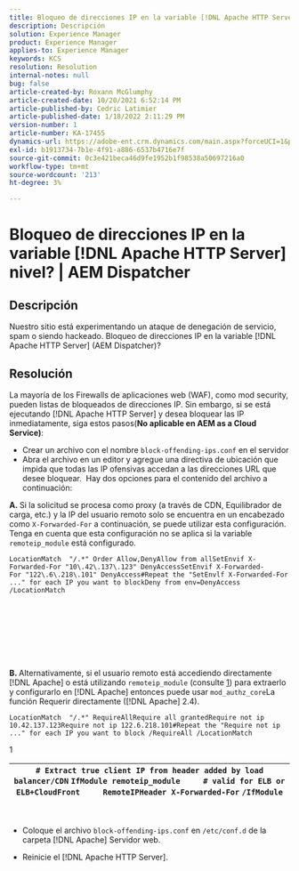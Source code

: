 ```yaml
---
title: Bloqueo de direcciones IP en la variable [!DNL Apache HTTP Server] nivel? | AEM Dispatcher
description: Descripción
solution: Experience Manager
product: Experience Manager
applies-to: Experience Manager
keywords: KCS
resolution: Resolution
internal-notes: null
bug: false
article-created-by: Roxann McGlumphy
article-created-date: 10/20/2021 6:52:14 PM
article-published-by: Cedric Latimier
article-published-date: 1/18/2022 2:11:29 PM
version-number: 1
article-number: KA-17455
dynamics-url: https://adobe-ent.crm.dynamics.com/main.aspx?forceUCI=1&pagetype=entityrecord&etn=knowledgearticle&id=448e02d5-d631-ec11-b6e5-000d3a5ba97a
exl-id: b1913734-7b1e-4f91-a886-6537b4716e7f
source-git-commit: 0c3e421beca46d9fe1952b1f98538a50697216a0
workflow-type: tm+mt
source-wordcount: '213'
ht-degree: 3%

---
```


# Bloqueo de direcciones IP en la variable [!DNL Apache HTTP Server] nivel? | AEM Dispatcher

## Descripción


Nuestro sitio está experimentando un ataque de denegación de servicio, spam o siendo hackeado. Bloqueo de direcciones IP en la variable [!DNL Apache HTTP Server] (AEM Dispatcher)?


## Resolución


La mayoría de los Firewalls de aplicaciones web (WAF), como mod security, pueden listas de bloqueados de direcciones IP. Sin embargo, si se está ejecutando [!DNL Apache HTTP Server] y desea bloquear las IP inmediatamente, siga estos pasos(<b>No aplicable en AEM as a Cloud Service)</b>:

- Crear un archivo con el nombre `block-offending-ips.conf` en el servidor
- Abra el archivo en un editor y agregue una directiva de ubicación que impida que todas las IP ofensivas accedan a las direcciones URL que desee bloquear.  Hay dos opciones para el contenido del archivo a continuación:


<b>A. </b>Si la solicitud se procesa como proxy (a través de CDN, Equilibrador de carga, etc.) y la IP del usuario remoto solo se encuentra en un encabezado como `X-Forwarded-For` a continuación, se puede utilizar esta configuración.  Tenga en cuenta que esta configuración no se aplica si la variable `remoteip_module` está configurado.

```
LocationMatch  "/.*" Order Allow,DenyAllow from allSetEnvif X-Forwarded-For "10\.42\.137\.123" DenyAccessSetEnvif X-Forwarded-For "122\.6\.218\.101" DenyAccess#Repeat the "SetEnvlf X-Forwarded-For ..." for each IP you want to blockDeny from env=DenyAccess /LocationMatch 
```

<br><br><br><br><br> <br><br>
<b>B. </b>Alternativamente, si el usuario remoto está accediendo directamente [!DNL Apache] o está utilizando `remoteip_module` (consulte [1](https://helpx.adobe.com/experience-manager/kb/block-ips-apache-http-server.html#remoteip_module)) para extraerlo y configurarlo en [!DNL Apache] entonces puede usar `mod_authz_core`La función Requerir directamente ([!DNL Apache] 2.4).

```
LocationMatch  "/.*" RequireAllRequire all grantedRequire not ip 10.42.137.123Require not ip 122.6.218.101#Repeat the "Require not ip ..." for each IP you want to block /RequireAll /LocationMatch 
```


1


| `# Extract true client IP from header added by load balancer/CDN` `IfModule remoteip_module` `    ` `# valid for ELB or ELB+CloudFront` `    ` `RemoteIPHeader X-Forwarded-For` ```/IfModule``` |
| --- |

 
- Coloque el archivo `block-offending-ips.conf` en `/etc/conf.d` de la carpeta [!DNL Apache] Servidor web.


- Reinicie el [!DNL Apache HTTP Server].
